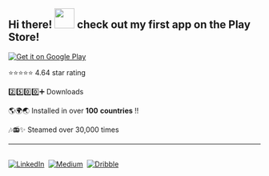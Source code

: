 ## Hi there! <img src="https://c.tenor.com/EQD2BTN_JPwAAAAj/good-evening-waving-hands.gif" width="40" height="40" /> check out my first app on the Play Store! 

<a 
  href='https://play.google.com/store/apps/details?id=com.lofinuki.lofinuki&pcampaignid=pcampaignidMKT-Other-global-all-co-prtnr-py-PartBadge-Mar2515-1'>
  <img alt='Get it on Google Play' src='https://play-lh.googleusercontent.com/mm9yoa173bxyccjFmbrveMnxqt-0g_0UoUfRMxI8Nqt6vKG-yEV7-o0Ow17-zAHIYCOx=s180-rw'/>
</a>

⭐⭐⭐⭐⭐ 4.64 star rating 

2️⃣5️⃣0️⃣0️⃣➕ Downloads

🌎🌍🌏 Installed in over **100** **countries** !!

🎶📻✨ Steamed over 30,000 times

---
<br>
<a href="https://www.linkedin.com/in/sukhdip1337//"><img src="https://img.shields.io/badge/linkedin-%230077B5.svg?&style=for-the-badge&logo=linkedin&logoColor=white" alt="LinkedIn" /></a>&nbsp;
<a href="https://medium.com/@sukhdip_sandhu/"><img src="https://img.shields.io/badge/Medium-12100E?style=for-the-badge&logo=medium&logoColor=white" alt="Medium" /></a>&nbsp;
<a href="https://dribbble.com/supersaiyansuki"><img src="https://img.shields.io/badge/Dribbble-EA4C89?style=for-the-badge&logo=dribbble&logoColor=white" alt="Dribble" /></a>&nbsp; 
